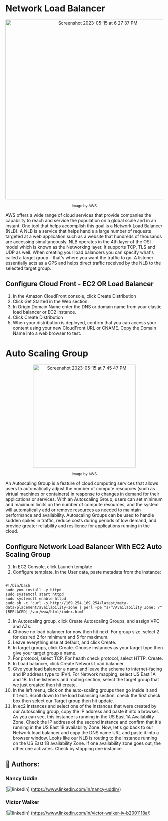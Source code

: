 # Network Load Balancer

<p align="center">
<img width="575" alt="Screenshot 2023-05-15 at 6 27 37 PM" src="https://github.com/cybertrainingrange/ctre-team-a/assets/119987538/8529b51c-4c91-4d0e-b2aa-bcd10e94fd52">
</p>
<p align="center">
<sup>Image by AWS</sup>
 </p>


AWS offers a wide range of cloud services that provide companies the capability to reach and service the population on a global scale and in an instant. One tool that helps accomplish this goal is a Network Load Balancer (NLB). A NLB is a service that helps handle a large number of requests targeted at a web application such as a website that hundreds of thousands are accessing simultaneously. NLB operates in the 4th layer of the OSI model which is known as the Networking layer. It supports TCP, TLS and UDP as well. When creating your load balancers you can specify what's called a target group - that's where you want the traffic to go. A listener essentially acts as a GPS and helps direct traffic received by the NLB to the selected target group.

## Configure Cloud Front - EC2 OR Load Balancer
1. In the Amazon CloudFront console, click Create Distribution
2. Click Get Started in the Web section.
3. In Origin Domain Name enter the DNS or domain name from your elastic load balancer or EC2 instance.
4. Click Create Distribution
5. When your distribution is deployed, confirm that you can access your content using your new CloudFront URL or CNAME. Copy the Domain Name into a web browser to test.


# Auto Scaling Group

<p align="center">
<img width="329" alt="Screenshot 2023-05-15 at 7 45 47 PM" src="https://github.com/cybertrainingrange/ctre-team-a/assets/119987538/ea7300e7-4412-4126-8401-2ed80828564d">
</p>
<p align="center">
<sup>Image by AWS</sup>
 </p>
 
 
An Autoscaling Group is a feature of cloud computing services that allows users to automatically adjust the number of compute resources (such as virtual machines or containers) in response to changes in demand for their applications or services. With an Autoscaling Group, users can set minimum and maximum limits on the number of compute resources, and the system will automatically add or remove resources as needed to maintain performance and availability. Autoscaling Groups can be used to handle sudden spikes in traffic, reduce costs during periods of low demand, and provide greater reliability and resilience for applications running in the cloud.

## Configure Network Load Balancer With EC2 Auto Scaling Group 
1. In EC2 Console, click Launch template
2. Configure template. In the User data, paste metadata from the instance:
```

#!/bin/bash
sudo yum install -y httpd
sudo systemctl start httpd
sudo systemctl enable httpd
sudo sh -c 'curl -s http://169.254.169.254/latest/meta-data/placement/availability-zone | perl -pe "s/^/Availability Zone: /" [REPLACED] /var/www/html/index.html'
```

3. In Autoscaling group, click Create Autoscaling Groups, and assign VPC and AZs. 
4. Choose no load balancer for now then hit next. For group size,  select 2 for desired 2 for minimum and 5 for maximum. 
5. Leave everything else at default, and click Create. 
6. In target groups, click Create. Choose instances as your target type then give your target group a name. 
7. For protocol, select TCP. For health check protocol, select HTTP. Create. 
8. In Load balancer, click Create Network Load balancer. 
9. Give your load balancer a name and leave the scheme to internet-facing and IP address type to IPV4. For Network mapping, select US East 1A and 1B. In the listeners and routing section, select the target group that we just created then hit create. 
10. In the left menu, click on the auto-scaling groups then go inside it and hit edit. Scroll down to the load balancing section, check the first check box then select our Target group then hit update. 
11. In ec2 instances and select one of the instances that were created by our Autoscaling group, copy the IP address and paste it into a browser. As you can see, this instance is running in the US East 1A Availability Zone. Check the IP address of the second instance and confirm that it's running in the US East 1B availability Zone. Now, let's go back to our Network load balancer and copy the DNS name URL and paste it into a browser window. Looks like our NLB is routing to the instance running on the US East 1B availability Zone. If one availability zone goes out, the other one activates. Check by stopping one instance. 


## 🔗 Authors: 
### Nancy Uddin
[![linkedin](https://img.shields.io/badge/linkedin-0A66C2?style=for-the-badge&logo=linkedin&logoColor=white)] (https://www.linkedin.com/in/nancy-uddin/)

### Victor Walker 
[![linkedin](https://img.shields.io/badge/linkedin-0A66C2?style=for-the-badge&logo=linkedin&logoColor=white)] (https://www.linkedin.com/in/victor-walker-iv-b2001118a/)
